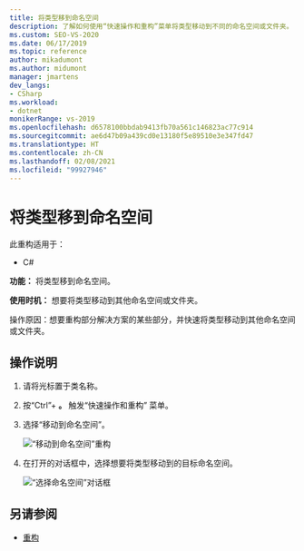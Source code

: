 ```yaml
---
title: 将类型移到命名空间
description: 了解如何使用“快速操作和重构”菜单将类型移动到不同的命名空间或文件夹。
ms.custom: SEO-VS-2020
ms.date: 06/17/2019
ms.topic: reference
author: mikadumont
ms.author: midumont
manager: jmartens
dev_langs:
- CSharp
ms.workload:
- dotnet
monikerRange: vs-2019
ms.openlocfilehash: d6578100bbdab9413fb70a561c146823ac77c914
ms.sourcegitcommit: ae6d47b09a439cd0e13180f5e89510e3e347fd47
ms.translationtype: HT
ms.contentlocale: zh-CN
ms.lasthandoff: 02/08/2021
ms.locfileid: "99927946"
---
```

# <a name="move-type-to-namespace"></a>将类型移到命名空间

此重构适用于：

- C#

**功能：** 将类型移到命名空间。

**使用时机：** 想要将类型移动到其他命名空间或文件夹。 

操作原因：想要重构部分解决方案的某些部分，并快速将类型移动到其他命名空间或文件夹。 

## <a name="how-to"></a>操作说明

1. 请将光标置于类名称。
2. 按“Ctrl”+ **。** 触发“快速操作和重构”  菜单。
3. 选择“移动到命名空间”。

   ![“移动到命名空间”重构](media/move-to-namespace.png)

4. 在打开的对话框中，选择想要将类型移动到的目标命名空间。 

   ![“选择命名空间”对话框](media/select-target-namespace.png)

## <a name="see-also"></a>另请参阅

- [重构](../refactoring-in-visual-studio.md)
